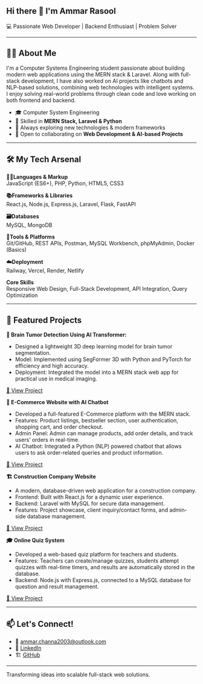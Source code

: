 ## Hi there 👋 I'm Ammar Rasool


💻 Passionate Web Developer | Backend Enthusiast | Problem Solver  

---

## 👨‍💻 About Me  

I'm a Computer Systems Engineering student passionate about building modern web applications using the MERN stack & Laravel. Along with full-stack development, I have also worked on AI projects like chatbots and NLP-based solutions, combining web technologies with intelligent systems. I enjoy solving real-world problems through clean code and love working on both frontend and backend.

- 🎓 Computer System Engineering   
- 🚀 Skilled in **MERN Stack, Laravel & Python**  
- 🌱 Always exploring new technologies & modern frameworks   
- 🤝 Open to collaborating on **Web Development & AI-based Projects**  

---

## 🛠️ My Tech Arsenal  

**👨‍💻Languages & Markup**  
JavaScript (ES6+), PHP, Python, HTML5, CSS3  

**📚Frameworks & Libraries**  
React.js, Node.js, Express.js, Laravel, Flask, FastAPI

**🗃️Databases**  
 MySQL, MongoDB

**🧰Tools & Platforms**  
Git/GitHub, REST APIs, Postman, MySQL Workbench, phpMyAdmin, Docker (Basics)
  
**☁️Deployment**  
Railway, Vercel, Render, Netlify

**Core Skills**  
Responsive Web Design, Full-Stack Development, API Integration, Query Optimization

---
## **🚀 Featured Projects**  

**🧠 Brain Tumor Detection Using AI Transformer:**
- Designed a lightweight 3D deep learning model for brain tumor segmentation.
- Model: Implemented using SegFormer 3D with Python and PyTorch for efficiency and high accuracy.
- Deployment: Integrated the model into a MERN stack web app for practical use in medical imaging.
  
[🔗 View Project](https://btd-website.vercel.app/)  

**🛒 E-Commerce Website with AI Chatbot** 
- Developed a full-featured E-Commerce platform with the MERN stack.
- Features: Product listings, bestseller section, user authentication, shopping cart, and order checkout.
- Admin Panel: Admin can manage products, add order details, and track users’ orders in real-time.
- AI Chatbot: Integrated a Python (NLP) powered chatbot that allows users to ask order-related queries and product information.
  
[🔗 View Project](https://github.com/ammarchanna2025/ecommerce_chatbot)  

**🏗️ Construction Company Website**
- A modern, database-driven web application for a construction company.
- Frontend: Built with React.js for a dynamic user experience.
- Backend: Laravel with MySQL for secure data management.
- Features: Project showcase, client inquiry/contact forms, and admin-side database management.
  
[🔗 View Project](https://github.com/ammarchanna2025/construction_website)  

**🎓 Online Quiz System**
- Developed a web-based quiz platform for teachers and students.
- Features: Teachers can create/manage quizzes, students attempt quizzes with real-time timers, and results are automatically stored in the database.
- Backend: Node.js with Express.js, connected to a MySQL database for question and result management.

[🔗 View Project](https://github.com/ammarchanna2025/quiz_system)

---

## **📫 Let's Connect!**  
- 📧 [ammar.channa2003@outlook.com](mailto:ammar.channa2003@outlook.com)
- 💼 [LinkedIn](https://www.linkedin.com/in/ammar-rasool-5226a3247/)
- 🏗️ [GitHub](https://github.com/ammarchanna2025)

---
Transforming ideas into scalable full-stack web solutions.

<!--
**ammarchanna2025/ammarchanna2025** is a ✨ _special_ ✨ repository because its `README.md` (this file) appears on your GitHub profile.

Here are some ideas to get you started:

- 🔭 I’m currently working on ...
- 🌱 I’m currently learning ...
- 👯 I’m looking to collaborate on ...
- 🤔 I’m looking for help with ...
- 💬 Ask me about ...
- 📫 How to reach me: ...
- 😄 Pronouns: ...
- ⚡ Fun fact: ...
-->
